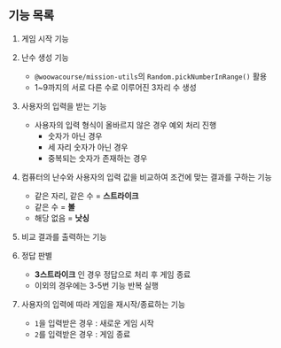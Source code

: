 <br/>

## 기능 목록

1. 게임 시작 기능

2.  난수 생성 기능
	* `@woowacourse/mission-utils`의 `Random.pickNumberInRange()` 활용
	* 1~9까지의 서로 다른 수로 이루어진 3자리 수 생성

3.  사용자의 입력을 받는 기능
	* 사용자의 입력 형식이 올바르지 않은 경우 예외 처리 진행
		- 숫자가 아닌 경우 		 
		- 세 자리 숫자가 아닌 경우 		 
		- 중복되는 숫자가 존재하는 경우

4. 컴퓨터의 난수와 사용자의 입력 값을 비교하여 조건에 맞는 결과를 구하는 기능
    * 같은 자리, 같은 수 = **스트라이크**
    * 같은 수 = **볼**
    * 해당 없음 = **낫싱**

5. 비교 결과를 출력하는 기능

6. 정답 판별
	* **3스트라이크** 인 경우 정답으로 처리 후 게임 종료
	* 이외의 경우에는 3-5번 기능 반복 실행

7. 사용자의 입력에 따라 게임을 재시작/종료하는 기능
	* `1`을 입력받은 경우 : 새로운 게임 시작
	* `2`를 입력받은 경우 : 게임 종료